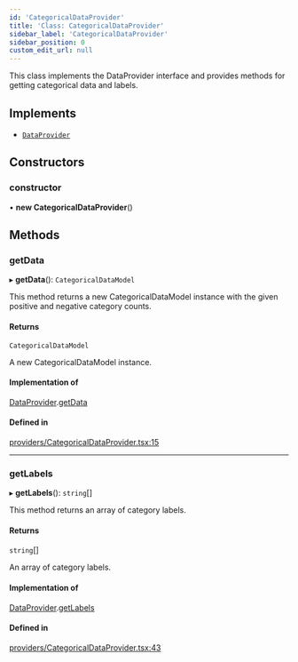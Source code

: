 ```yaml
---
id: 'CategoricalDataProvider'
title: 'Class: CategoricalDataProvider'
sidebar_label: 'CategoricalDataProvider'
sidebar_position: 0
custom_edit_url: null
---
```


This class implements the DataProvider interface and provides methods
for getting categorical data and labels.

## Implements

- [`DataProvider`](../interfaces/DataProvider.md)

## Constructors

### constructor

• **new CategoricalDataProvider**()

## Methods

### getData

▸ **getData**(): `CategoricalDataModel`

This method returns a new CategoricalDataModel instance with the
given positive and negative category counts.

#### Returns

`CategoricalDataModel`

A new CategoricalDataModel instance.

#### Implementation of

[DataProvider](../interfaces/DataProvider.md).[getData](../interfaces/DataProvider.md#getdata)

#### Defined in

[providers/CategoricalDataProvider.tsx:15](https://github.com/boraelci/review-master/blob/bfa07c8/src/providers/CategoricalDataProvider.tsx#L15)

---

### getLabels

▸ **getLabels**(): `string`[]

This method returns an array of category labels.

#### Returns

`string`[]

An array of category labels.

#### Implementation of

[DataProvider](../interfaces/DataProvider.md).[getLabels](../interfaces/DataProvider.md#getlabels)

#### Defined in

[providers/CategoricalDataProvider.tsx:43](https://github.com/boraelci/review-master/blob/bfa07c8/src/providers/CategoricalDataProvider.tsx#L43)
